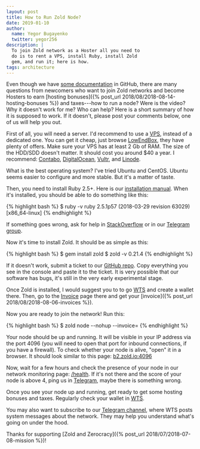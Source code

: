 ```yaml
---
layout: post
title: How to Run Zold Node?
date: 2019-01-10
author:
  name: Yegor Bugayenko
  twitter: yegor256
description: |
  To join Zold network as a Hoster all you need to
  do is to rent a VPS, install Ruby, install Zold
  gem, and run it; here is how.
tags: architecture
---
```


Even though we have [some documentation](https://github.com/zold-io/zold#how-to-start-a-node)
in GitHub, there are many
questions from newcomers who want to join Zold networks and become
Hosters to earn [hosting bonuses]({% post_url 2018/08/2018-08-14-hosting-bonuses %})
and taxes---how to run a node? Were
is the video? Why it doesn't work for me? Who can help? Here is a short
summary of how it is supposed to work. If it doesn't, please post your
comments below, one of us will help you out.

<!--more-->

First of all, you will need a server. I'd recommend to use
a [VPS](https://en.wikipedia.org/wiki/Virtual_private_server),
instead of a dedicated one. You can get it cheap, just browse
[LowEndBox](https://lowendbox.com/), they have plenty of offers. Make sure
your VPS has at least 2 Gb of RAM. The size of the HDD/SDD
doesn't matter. It should cost you around $40 a year.
I recommend:
[Contabo](https://contabo.com/?show=vps),
[DigitalOcean](https://www.digitalocean.com),
[Vultr](https://www.vultr.com/),
and
[Linode](https://www.linode.com/pricing).

What is the best operating system? I've tried Ubuntu and CentOS. Ubuntu seems
easier to configure and more stable. But it's a matter of taste.

Then, you need to install Ruby 2.5+. Here is our
[installation manual](https://github.com/zold-io/zold/blob/master/INSTALL.md).
When it's installed, you should be able to do something like this:

{% highlight bash %}
$ ruby -v
ruby 2.5.1p57 (2018-03-29 revision 63029) [x86_64-linux]
{% endhighlight %}

If something goes wrong, ask for help in
[StackOverflow](https://stackoverflow.com) or in our
[Telegram group](https://t.me/zold_io).

Now it's time to install Zold. It should be as simple as this:

{% highlight bash %}
$ gem install zold
$ zold -v
0.21.4
{% endhighlight %}

If it doesn't work, submit a ticket to our
[GitHub repo](https://github.com/zold-io/zold). Copy everything you see
in the console and paste it to the ticket. It is very possible that our
software has bugs, it's still in the very early experimental stage.

Once Zold is installed, I would suggest you to to go [WTS](https://wts.zold.io)
and create a wallet there. Then, go to the [Invoice](https://wts.zold.io/invoice) page there and get
your [invoice]({% post_url 2018/08/2018-08-06-invoices %}).

Now you are ready to join the network! Run this:

{% highlight bash %}
$ zold node --nohup --invoice=<your invoice>
{% endhighlight %}

Your node should be up and running. It will be visible in your IP address
via the port 4096 (you will need to open that port for inbound connections,
if you have a firewall). To check whether your node is alive,
"open" it in a browser. It should look similar to this page:
[b2.zold.io:4096](http://b2.zold.io:4096/])

Now, wait for a few hours and check the presence of your node in
our network monitoring page: [/health](http://www.zold.io/health.html).
If it's not there and the score of your node is above 4, ping us in
[Telegram](https://t.me/zold_io), maybe there is something wrong.

Once you see your node up and running, get ready to get some hosting bonuses
and taxes. Regularly check your wallet in [WTS](https://wts.zold.io).

You may also want to subscribe to our [Telegram channel](https://t.me/zold_wts),
where WTS posts system messages about the network. They may help you understand
what's going on under the hood.

Thanks for supporting [Zold and Zerocracy]({% post_url 2018/07/2018-07-08-mission %})!

